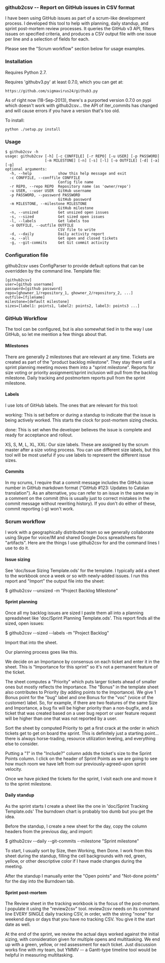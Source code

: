 ### github2csv -- Report on GitHub issues in CSV format

I have been using GitHub issues as part of a scrum-like development
process.  I developed this tool to help with planning, daily standup, and
sprint post-mortem review processes.   It queries the GitHub v3 API,
filters issues on specified criteria, and produces a CSV output file with
one issue per line and a selection of fields for each.

Please see the "Scrum workflow" section below for usage examples.


### Installation

Requires Python 2.7.

Requires 'githubv3.py' at least 0.7.0, which you can get at:

    https://github.com/sigmavirus24/github3.py

As of right now (18-Sep-2013), there's a purported version 0.7.0 on pypi
which doesn't work with github2csv... the API of iter_commits has changed
and will cause errors if you have a version that's too old.

To install:

    python ./setup.py install

### Usage

```
$ github2csv -h
usage: github2csv [-h] [-c CONFFILE] [-r REPO] [-u USER] [-p PASSWORD]
                  [-m MILESTONE] [-n] [-s] [-l] [-o OUTFILE] [-d] [-a] [-g]
optional arguments:
  -h, --help            show this help message and exit
  -c CONFFILE, --conffile CONFFILE
                        Config file name
  -r REPO, --repo REPO  Repository name (as 'owner/repo')
  -u USER, --user USER  GitHub username
  -p PASSWORD, --password PASSWORD
                        GitHub password
  -m MILESTONE, --milestone MILESTONE
                        GitHub milestone
  -n, --unsized         Get unsized open issues
  -s, --sized           Get sized open issues
  -l, --labels          Get labels too
  -o OUTFILE, --outfile OUTFILE
                        CSV file to write
  -d, --daily           Daily activity report
  -a, --all             Get open and closed tickets
  -g, --git-commits     Get Git commit activity
```

### Configuration file

github2csv uses ConfigParser to provide default options that can be
overridden by the command line.  Template file:

    [github2csv]
    user=[github username]
    password=[github password]
    repo=[ghowner_1/repository_1, ghowner_2/repository_2, ...]
    outfile=[filename]
    milestone=[default milestone]
    sizes=[label1: points1, label2: points2, label3: points3 ...]


### GitHub Workflow

The tool can be configured, but is also somewhat tied in to the way I use
GitHub, so let me mention a few things about that.

#### Milestones

There are generally 2 milestones that are relevant at any time.
Tickets are created as part of the "product backlog milestone".
They stay there until a sprint planning meeting moves them into a
"sprint milestone".  Reports for size voting or priority
assignment/sprint inclusion will pull from the backlog milestone.
Daily tracking and postmortem reports pull from the sprint milestone.

#### Labels

I use lots of GitHub labels.  The ones that are relevant for this tool:

   working: This is set before or during a standup to indicate that the
            issue is being actively worked.  This starts the clock for
            post-mortem sizing checks.

   done:    This is set when the developer believes the issue is complete
            and ready for acceptance and rollout.

   XS, S, M, L, XL, XXL: Our size labels.  These are assigned by the
            scrum master after a size voting process.  You can use
            different size labels, but this tool will be most useful if
            you use labels to represent the different issue sizes.

#### Commits

In my scrums, I require that a commit message includes the GitHub issue
number in GitHub markdown format ("GitHub #123: Updates to Catalan
translation").  As an alternative, you can refer to an issue in the same
way in a comment on the commit (this is usually just to correct mistakes in
the commit message without rewriting history).  If you don't do either of
these, commit reporting (-g) won't work.

### Scrum workflow

I work with a geographically distributed team so we generally collaborate
using Skype for voice/IM and shared Google Docs spreadsheets for
"artifacts".  Here are the things I use github2csv for and the command
lines I use to do it.

#### Issue sizing

See 'doc/Issue Sizing Template.ods' for the template.  I typically add a
sheet to the workbook once a week or so with newly-added issues.  I run
this report and "Import" the output file into the sheet:

  $ github2csv --unsized -m "Project Backlog Milestone"


#### Sprint planning

Once all my backlog issues are sized I paste them all into a planning
spreadsheet like 'doc/Sprint Planning Template.ods'.  This report finds all
the sized, open issues:

  $ github2csv --sized --labels -m "Project Backlog"

Import that into the sheet.

Our planning process goes like this.

We decide on an Importance by consensus on each ticket and enter it in the
sheet.  This is "Importance for this sprint" so it's not a permanent
feature of the ticket.

The sheet computes a "Priority" which puts larger tickets ahead of smaller
ones but mostly reflects the Importance.  The "Bonus" in the template sheet
also contributes to Priority (by adding points to the Importance).  We give
1 Bonus point for the "bug" label and one Bonus for the "voc" (voice of the
customer) label.  So, for example, if there are two features of the same
Size and Importance, a bug fix will be higher priority than a non-bugfix,
and a ticket that was created based on a user bug report or user feature
request will be higher than one that was not reported by a user.

Sort the sheet by computed Priority to get a first crack at the order in
which tickets get to get on board the sprint.  This is definitely just a
starting point... there is always horse-trading, resource utilization
leveling, and everything else to consider.

Putting a "1" in the "Include?" column adds the ticket's size to the Sprint
Points column.  I click on the header of Sprint Points as we are going to
see how much room we have left from our previously-agreed-upon sprint
velocity.

Once we have picked the tickets for the sprint, I visit each one and move
it to the sprint milestone.

#### Daily standup 

As the sprint starts I create a sheet like the one in
'doc/Sprint Tracking Template.ods'  The burndown chart is probably too
dumb but you get the idea.

Before the standup, I create a new sheet for the day, copy the column
headers from the previous day, and import:

 $ github2csv --daily --git-commits --milestone "Sprint milestone"

To start, I usually sort by Size, then Working, then Done.  I work from
this sheet during the standup, filling the cell backgrounds with red,
green, yellow, or other descriptive color if I have made changes during the
meeting.

After the standup I manually enter the "Open points" and "Not-done points"
for the day into the Burndown tab.  

#### Sprint post-mortem

The Review sheet in the tracking workbook is the focus of the post-mortem.
I populate it using the "review2csv" tool.  review2csv needs on its command
line EVERY SINGLE daily tracking CSV, in order, with the string "none" for
weekend days or days that you have no tracking CSV.   You give it the start
date as well.  

At the end of the sprint, we review the actual days worked against the
initial sizing, with consideration given for multiple opens and
multitasking.  We end up with a green, yellow, or red assessment for each
ticket.  Just discussion works fine with my team, but YMMV -- a Gantt-type
timeline tool would be helpful in measuring multitasking.



